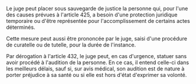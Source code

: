   
Le juge peut placer sous sauvegarde de justice la personne qui, pour l'une des causes prévues à l'article 425, a besoin d'une protection juridique temporaire ou d'être représentée pour l'accomplissement de certains actes déterminés.   

  
Cette mesure peut aussi être prononcée par le juge, saisi d'une procédure de curatelle ou de tutelle, pour la durée de l'instance.   

  
Par dérogation à l'article 432, le juge peut, en cas d'urgence, statuer sans avoir procédé à l'audition de la personne. En ce cas, il entend celle-ci dans les meilleurs délais, sauf si, sur avis médical, son audition est de nature à porter préjudice à sa santé ou si elle est hors d'état d'exprimer sa volonté.  
